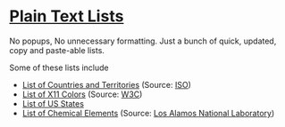 # [Plain Text Lists](https://plaintextlist.com)

No popups, No unnecessary formatting. Just a bunch of quick, updated, copy and paste-able lists.

Some of these lists include

-  [List of Countries and Territories](https://www.plaintextlist.com/geography/list_of_countries_and_territories/) (Source: [ISO](https://www.iso.org/obp/ui/#search))
-  [List of X11 Colors](https://www.plaintextlist.com/tech/list_of_x11_colors) (Source: [W3C](https://www.w3.org/TR/2018/REC-css-color-3-20180619/#svg-color))
-  [List of US States](https://www.plaintextlist.com/geography/list_of_us_states/)
-  [List of Chemical Elements](https://www.plaintextlist.com/science/list_of_chemical_elements/) (Source: [Los Alamos National Laboratory](https://periodic.lanl.gov/list.shtml))
